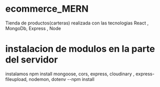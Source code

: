# ecommerce_MERN
Tienda de productos(carteras) realizada con las tecnologias React , MongoDb, Express , Node

# instalacion de modulos en la parte del servidor
instalamos npm install mongoose, cors, express, cloudinary , express-fileupload, nodemon, dotenv
--npm install


